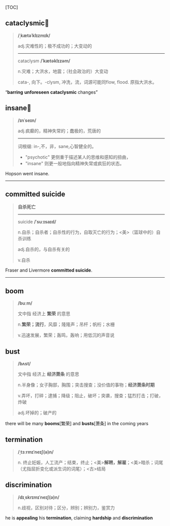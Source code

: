 [TOC]

## cataclysmic🚩

> **/ˌkætəˈklɪzmɪk/**
>
> adj.灾难性的；极不成功的；大变动的
>
> ---
>
> cataclysm  **/ˈkætəklɪzəm/**
>
> n.灾难；大洪水，地震；（社会政治的）大变动
>
> cata-, 向下。-clysm, 冲洗，流，词源可能同flow, flood. 原指大洪水。

“**barring** **unforeseen** **cataclysmic** changes”

## insane🚩

> **/ɪnˈseɪn/**
>
> adj.疯癫的，精神失常的；蠢极的，荒唐的
>
> ---
>
> 词根缀: in-,不，非，sane,心智健全的。
>
> - "psychotic" 更侧重于描述某人的思维和感知的扭曲，
> - "insane" 则更一般地指向精神失常或疯狂的状态。

Hopson went insane.

---

## committed suicide

> **自杀死亡**
>
> ---
>
> suicide **/ˈsuːɪsaɪd/**
>
> n.自杀；自杀者；自杀性的行为，自取灭亡的行为；<美>（篮球中的）自杀训练
>
> adj.自杀的，与自杀有关的
>
> v.自杀

Fraser and Livermore **committed suicide**.

---

## boom

> **/buːm/**
>
> 文中指 经济上  **繁荣** 的意思
>
> n.**繁荣；流行**，风靡；隆隆声；吊杆；帆桁；水栅
>
> v.迅速发展，繁荣；轰鸣，轰响；用低沉的声音说

## bust

> **/bʌst/**
>
> 文中指 经济上  **经济萧条** 的意思
>
> n.半身像；女子胸部，胸围；突击搜查；没价值的事物；**经济萧条时期**
>
> v.弄坏，打碎；逮捕；降级；阻止，破坏；突袭，搜查；猛烈打击；打破，炸破
>
> adj.坏掉的；破产的

 there will be many **booms**[繁荣] and **busts**[萧条] in the coming years

## termination

> **/ˌtɜːrmɪˈneɪʃ(ə)n/**
>
> n.
> 终止妊娠，人工流产；结束，终止；<美>**解聘，解雇**；<美>暗杀；词尾（尤指屈折变化或派生词的词尾）；<古>结局

## discrimination

> **/dɪˌskrɪmɪˈneɪʃ(ə)n/**
>
> n.歧视，区别对待；区分，辨别；辨别力，鉴赏力

he is **appealing** his **termination**, claiming **hardship** and **discrimination**